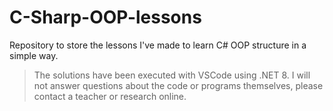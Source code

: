 # C-Sharp-OOP-lessons
Repository to store the lessons I've made to learn C# OOP structure in a simple way.

> The solutions have been executed with VSCode using .NET 8. I will not answer questions about the code or programs themselves, please contact a teacher or research online.
